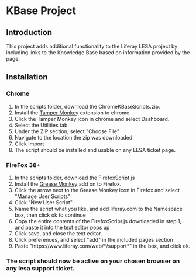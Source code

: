<h1>KBase Project</h1>

<h2>Introduction</h2>
<p>This project adds additional functionality to the Liferay LESA project by including 
links to the Knowledge Base based on information provided by the page.
</p>

<h2>Installation</h2>
<p>
<h3>Chrome</h3> 
<ol>
	<li>In the scripts folder, download the ChromeKBaseScripts.zip.</li>
	<li>Install the <a href="https://chrome.google.com/webstore/detail/tampermonkey/dhdgffkkebhmkfjojejmpbldmpobfkfo?hl=en" target="_blank">Tamper Monkey</a> extension to chrome.</li>
	<li>Click the Tamper Monkey icon in chrome and select Dashboard.
	<li>Select the Utilities tab.</li>
	<li>Under the ZIP section, select "Choose File"</li>
	<li>Navigate to the location the zip was downloaded</li>
	<li>Click Import</li>
	<li>The script should be installed and usable on any LESA ticket page.</li>
</ol>

</p>

<p>
	<h3>FireFox <b>38+</b></h3>
	<ol>
		<li>In the scripts folder, download the FirefoxScript.js</li>
		<li>Install the <a href="https://addons.mozilla.org/en-US/firefox/addon/greasemonkey/" target="_blank">Grease Monkey</a> add on to Firefox.</li>
		<li>Click the arrow next to the Grease Monkey icon in Firefox and select "Manage User Scripts"</li>
		<li>Click "New User Script"</li>
		<li>Name the script what you like, and add liferay.com to the Namespace box, then click ok to continue</li>
		<li>Copy the entire contents of the FirefoxScript.js downloaded in step 1, and paste it into the text editor pops up</li>
		<li>Click save, and close the text editor.</li>
		<li>Click preferences, and select "add" in the included pages section</li>
		<li>Paste "https://www.liferay.com/web/*/support*" in the box, and click ok.</li>
	</ol>
</p>

<h3>The script should now be active on your chosen browser on any lesa support ticket.</h3>